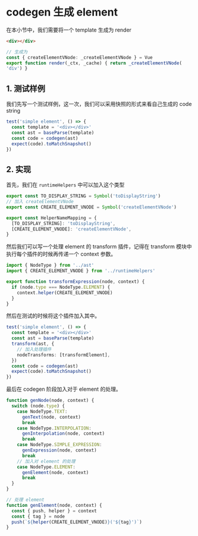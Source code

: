 # codegen 生成 element

在本小节中，我们需要将一个 template 生成为 render

```html
<div></div>
```

```ts
// 生成为
const { createElementVNode: _createElementVNode } = Vue
export function render(_ctx, _cache) { return _createElementVNode(
'div') }
```

## 1. 测试样例

我们先写一个测试样例，这一次，我们可以采用快照的形式来看自己生成的 code string

```ts
test('simple element', () => {
  const template = '<div></div>'
  const ast = baseParse(template)
  const code = codegen(ast)
  expect(code).toMatchSnapshot()
})
```

## 2. 实现

首先，我们在 `runtimeHelpers` 中可以加入这个类型

```ts
export const TO_DISPLAY_STRING = Symbol('toDisplayString')
// 加入 createElementVNode
export const CREATE_ELEMENT_VNODE = Symbol('createElementVNode')

export const HelperNameMapping = {
  [TO_DISPLAY_STRING]: 'toDisplayString',
  [CREATE_ELEMENT_VNODE]: 'createElementVNode',
}
```

然后我们可以写一个处理 element 的 transform 插件，记得在 transform 模块中执行每个插件的时候再传递一个 context 参数。

```ts
import { NodeType } from '../ast'
import { CREATE_ELEMENT_VNODE } from '../runtimeHelpers'

export function transformExpression(node, context) {
  if (node.type === NodeType.ELEMENT) {
    context.helper(CREATE_ELEMENT_VNODE)
  }
}
```

然后在测试的时候将这个插件加入其中。

```ts
test('simple element', () => {
  const template = '<div></div>'
  const ast = baseParse(template)
  transform(ast, {
    // 加入处理插件
    nodeTransforms: [transformElement],
  })
  const code = codegen(ast)
  expect(code).toMatchSnapshot()
})
```

最后在 codegen 阶段加入对于 element 的处理。

```ts
function genNode(node, context) {
  switch (node.type) {
    case NodeType.TEXT:
      genText(node, context)
      break
    case NodeType.INTERPOLATION:
      genInterpolation(node, context)
      break
    case NodeType.SIMPLE_EXPRESSION:
      genExpression(node, context)
      break
    // 加入对 element 的处理
    case NodeType.ELEMENT:
      genElement(node, context)
      break
  }
}

// 处理 element
function genElement(node, context) {
  const { push, helper } = context
  const { tag } = node
  push(`${helper(CREATE_ELEMENT_VNODE)}('${tag}')`)
}
```

